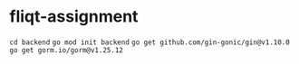 # fliqt-assignment

`cd backend`
`go mod init backend`
`go get github.com/gin-gonic/gin@v1.10.0`
`go get gorm.io/gorm@v1.25.12`